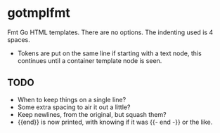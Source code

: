 # gotmplfmt

Fmt Go HTML templates. There are no options. The indenting used is 4 spaces.

* Tokens are put on the same line if starting with a text node, this continues until a container
  template node is seen.

## TODO

* When to keep things on a single line?
* Some extra spacing to air it out a little?
* Keep newlines, from the original, but squash them?
* {{end}} is now printed, with knowing if it was {{- end -}} or the like.

